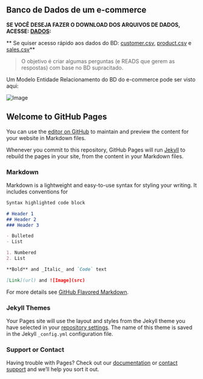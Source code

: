 ## Banco de Dados de um e-commerce

**SE VOCÊ DESEJA FAZER O DOWNLOAD DOS ARQUIVOS DE DADOS, ACESSE: [DADOS](https://github.com/devmadruga/SQL/tree/main/e-commerce):**

** Se quiser acesso rápido aos dados do BD: [customer.csv](https://github.com/devmadruga/SQL/blob/main/e-commerce/customer.csv), [product.csv](https://github.com/devmadruga/SQL/blob/main/e-commerce/product.csv) e [sales.csv](https://github.com/devmadruga/SQL/blob/main/e-commerce/sales.csv)**

> O objetivo é criar algumas perguntas (e READS que gerem as respostas) com base no BD supracitado.

Um Modelo Entidade Relacionamento do BD do e-commerce pode ser visto aqui:


![Image](bi_call_center_todas_cidades.jpg)






## Welcome to GitHub Pages

You can use the [editor on GitHub](https://github.com/devmadruga/SQL/edit/gh-pages/index.md) to maintain and preview the content for your website in Markdown files.

Whenever you commit to this repository, GitHub Pages will run [Jekyll](https://jekyllrb.com/) to rebuild the pages in your site, from the content in your Markdown files.

### Markdown

Markdown is a lightweight and easy-to-use syntax for styling your writing. It includes conventions for

```markdown
Syntax highlighted code block

# Header 1
## Header 2
### Header 3

- Bulleted
- List

1. Numbered
2. List

**Bold** and _Italic_ and `Code` text

[Link](url) and ![Image](src)
```

For more details see [GitHub Flavored Markdown](https://guides.github.com/features/mastering-markdown/).

### Jekyll Themes

Your Pages site will use the layout and styles from the Jekyll theme you have selected in your [repository settings](https://github.com/devmadruga/SQL/settings/pages). The name of this theme is saved in the Jekyll `_config.yml` configuration file.

### Support or Contact

Having trouble with Pages? Check out our [documentation](https://docs.github.com/categories/github-pages-basics/) or [contact support](https://support.github.com/contact) and we’ll help you sort it out.
